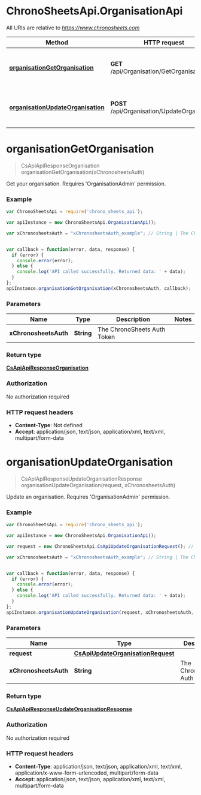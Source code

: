 # ChronoSheetsApi.OrganisationApi

All URIs are relative to *https://www.chronosheets.com*

Method | HTTP request | Description
------------- | ------------- | -------------
[**organisationGetOrganisation**](OrganisationApi.md#organisationGetOrganisation) | **GET** /api/Organisation/GetOrganisation | Get your organisation.  Requires &#39;OrganisationAdmin&#39; permission.
[**organisationUpdateOrganisation**](OrganisationApi.md#organisationUpdateOrganisation) | **POST** /api/Organisation/UpdateOrganisation | Update an organisation.  Requires &#39;OrganisationAdmin&#39; permission.


<a name="organisationGetOrganisation"></a>
# **organisationGetOrganisation**
> CsApiApiResponseOrganisation organisationGetOrganisation(xChronosheetsAuth)

Get your organisation.  Requires &#39;OrganisationAdmin&#39; permission.

### Example
```javascript
var ChronoSheetsApi = require('chrono_sheets_api');

var apiInstance = new ChronoSheetsApi.OrganisationApi();

var xChronosheetsAuth = "xChronosheetsAuth_example"; // String | The ChronoSheets Auth Token


var callback = function(error, data, response) {
  if (error) {
    console.error(error);
  } else {
    console.log('API called successfully. Returned data: ' + data);
  }
};
apiInstance.organisationGetOrganisation(xChronosheetsAuth, callback);
```

### Parameters

Name | Type | Description  | Notes
------------- | ------------- | ------------- | -------------
 **xChronosheetsAuth** | **String**| The ChronoSheets Auth Token | 

### Return type

[**CsApiApiResponseOrganisation**](CsApiApiResponseOrganisation.md)

### Authorization

No authorization required

### HTTP request headers

 - **Content-Type**: Not defined
 - **Accept**: application/json, text/json, application/xml, text/xml, multipart/form-data

<a name="organisationUpdateOrganisation"></a>
# **organisationUpdateOrganisation**
> CsApiApiResponseUpdateOrganisationResponse organisationUpdateOrganisation(request, xChronosheetsAuth)

Update an organisation.  Requires &#39;OrganisationAdmin&#39; permission.

### Example
```javascript
var ChronoSheetsApi = require('chrono_sheets_api');

var apiInstance = new ChronoSheetsApi.OrganisationApi();

var request = new ChronoSheetsApi.CsApiUpdateOrganisationRequest(); // CsApiUpdateOrganisationRequest | 

var xChronosheetsAuth = "xChronosheetsAuth_example"; // String | The ChronoSheets Auth Token


var callback = function(error, data, response) {
  if (error) {
    console.error(error);
  } else {
    console.log('API called successfully. Returned data: ' + data);
  }
};
apiInstance.organisationUpdateOrganisation(request, xChronosheetsAuth, callback);
```

### Parameters

Name | Type | Description  | Notes
------------- | ------------- | ------------- | -------------
 **request** | [**CsApiUpdateOrganisationRequest**](CsApiUpdateOrganisationRequest.md)|  | 
 **xChronosheetsAuth** | **String**| The ChronoSheets Auth Token | 

### Return type

[**CsApiApiResponseUpdateOrganisationResponse**](CsApiApiResponseUpdateOrganisationResponse.md)

### Authorization

No authorization required

### HTTP request headers

 - **Content-Type**: application/json, text/json, application/xml, text/xml, application/x-www-form-urlencoded, multipart/form-data
 - **Accept**: application/json, text/json, application/xml, text/xml, multipart/form-data

